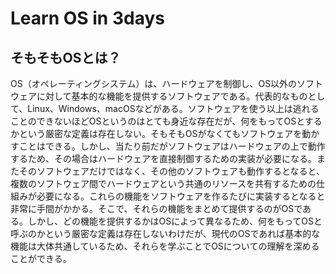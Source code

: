 # Learn OS in 3days

## そもそもOSとは？

OS（オペレーティングシステム）は、ハードウェアを制御し、OS以外のソフトウェアに対して基本的な機能を提供するソフトウェアである。代表的なものとして、Linux、Windows、macOSなどがある。ソフトウェアを使う以上は逃れることのできないほどOSというのはとても身近な存在だが、何をもってOSとするかという厳密な定義は存在しない。そもそもOSがなくてもソフトウェアを動かすことはできる。しかし、当たり前だがソフトウェアはハードウェアの上で動作するため、その場合はハードウェアを直接制御するための実装が必要になる。またそのソフトウェアだけではなく、その他のソフトウェアも動作するとなると、複数のソフトウェア間でハードウェアという共通のリソースを共有するための仕組みが必要になる。これらの機能をソフトウェアを作るたびに実装するとなると非常に手間がかかる。そこで、それらの機能をまとめて提供するのがOSである。しかし、どの機能を提供するかはOSによって異なるため、何をもってOSと呼ぶのかという厳密な定義は存在しないわけだが、現代のOSであれば基本的な機能は大体共通しているため、それらを学ぶことでOSについての理解を深めることができる。
